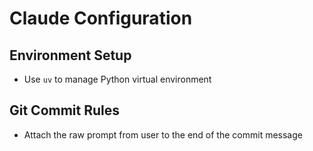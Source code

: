 # Claude Configuration

## Environment Setup
- Use `uv` to manage Python virtual environment

## Git Commit Rules
- Attach the raw prompt from user to the end of the commit message
